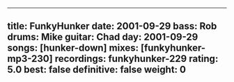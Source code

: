
---
title: FunkyHunker
date: 2001-09-29
bass:	Rob
drums:	Mike
guitar:	Chad
day: 2001-09-29
songs: [hunker-down]
mixes: [funkyhunker-mp3-230]
recordings: funkyhunker-229
rating: 5.0
best: false
definitive: false
weight: 0
---
